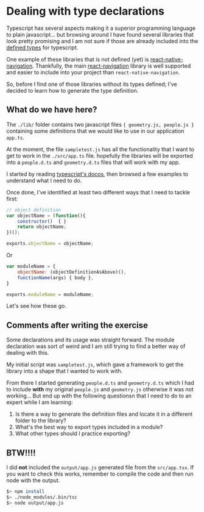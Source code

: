 # Dealing with type declarations

Typescript has several aspects making it a superior programming language to plain javascript... but browsing around I have found several libraries that look pretty promising and I am not sure if those are already included into the [defined types](https://github.com/DefinitelyTyped/DefinitelyTyped) for typescript.

One example of these libraries that is not defined (yet) is [react-native-navigation](https://www.npmjs.com/package/react-native-navigation). Thankfully, the main [react-navigation](https://www.npmjs.com/package/react-navigation) library is well supported and easier to include into your project than `react-native-navigation`.

So, before I find one of those libraries without its types defined; I've decided to learn how to generate the type definition.

## What do we have here?

The `./lib/` folder contains two javascript files `{ geometry.js, people.js }` containing some definitions that we would like to use in our application `app.ts`.

At the moment, the file `sampletest.js` has all the functionality that I want to get to work in the `./src/app.ts` file. hopefully the libraries will be exported into a `people.d.ts` and `geometry.d.ts` files that will work with my app.

I started by reading [typescript's docos](https://www.typescriptlang.org/docs/handbook/declaration-files/introduction.html), then browsed a few examples to understand what I need to do.

Once done, I've identified at least two different ways that I need to tackle first:

```js
// object definition
var objectName = (function(){
    constructor()  { }
    return objectName;
})();

exports.objectName = objectName;
```

Or

```js
var moduleName = {
    objectName: (objectDefinitionAsAbove)(),
    functionName(args) { body },
}

exports.moduleName = moduleName;
```

Let's see how these go.

## Comments after writing the exercise

Some declarations and its usage was straight forward. The module declaration was sort of weird and I am still trying to find a better way of dealing with this.

My initial script was `sampletest.js`, which gave a framework to get the library into a shape that I wanted to work with.

From there I started generating `people.d.ts` and `geometry.d.ts` which I had to include __with__ my original `people.js` and `geometry.js` otherwise it was not working... But end up with the following questionsn that I need to do to an expert while I am learning:

1. Is there a way to generate the definition files and locate it in a different folder to the library?
1. What's the best way to export types included in a module?
1. What other types should I practice exporting?

## BTW!!!!

I did **not** included the `output/app.js` generated file from the `src/app.tsx`. If you want to check this works, remember to compile the code and then run node with the output.

```sh
$> npm install
$> ./node_modules/.bin/tsc
$> node output/app.js
```
